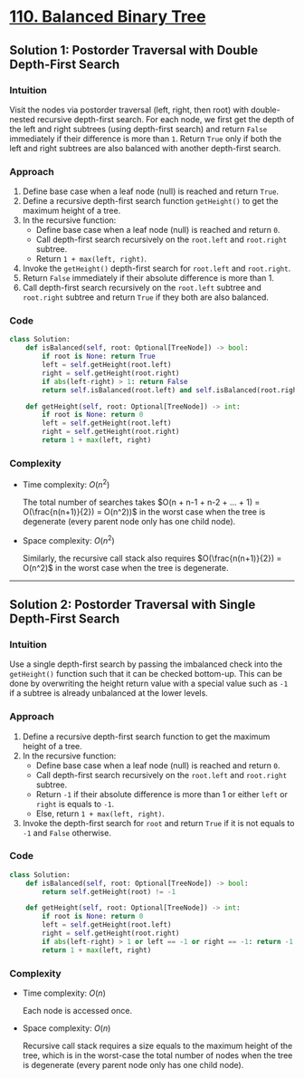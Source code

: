 # [110. Balanced Binary Tree](https://leetcode.com/problems/balanced-binary-tree/solutions/4100117/balanced-binary-tree-python-easy-explanations/)

## Solution 1: Postorder Traversal with Double Depth-First Search

### Intuition

Visit the nodes via postorder traversal (left, right, then root) with double-nested recursive depth-first search. For each node, we first get the depth of the left and right subtrees (using depth-first search) and return `False` immediately if their difference is more than `1`. Return `True` only if both the left and right subtrees are also balanced with another depth-first search.

### Approach

1. Define base case when a leaf node (null) is reached and return `True`.
1. Define a recursive depth-first search function `getHeight()` to get the maximum height of a tree.
1. In the recursive function:
   - Define base case when a leaf node (null) is reached and return `0`.
   - Call depth-first search recursively on the `root.left` and `root.right` subtree.
   - Return `1 + max(left, right)`.
1. Invoke the `getHeight()` depth-first search for `root.left` and `root.right`.
1. Return `False` immediately if their absolute difference is more than 1.
1. Call depth-first search recursively on the `root.left` subtree and `root.right` subtree and return `True` if they both are also balanced.

### Code

```python
class Solution:
    def isBalanced(self, root: Optional[TreeNode]) -> bool:
        if root is None: return True
        left = self.getHeight(root.left)
        right = self.getHeight(root.right)
        if abs(left-right) > 1: return False
        return self.isBalanced(root.left) and self.isBalanced(root.right)

    def getHeight(self, root: Optional[TreeNode]) -> int:
        if root is None: return 0
        left = self.getHeight(root.left)
        right = self.getHeight(root.right)
        return 1 + max(left, right)
```

### Complexity

- Time complexity: $O(n^2)$

  The total number of searches takes $O(n + n-1 + n-2 + ... + 1) = O(\frac{n(n+1)}{2}) = O(n^2))$ in the worst case when the tree is degenerate (every parent node only has one child node).

- Space complexity: $O(n^2)$

  Similarly, the recursive call stack also requires $O(\frac{n(n+1)}{2}) = O(n^2)$ in the worst case when the tree is degenerate.

---

## Solution 2: Postorder Traversal with Single Depth-First Search

### Intuition

Use a single depth-first search by passing the imbalanced check into the `getHeight()` function such that it can be checked bottom-up. This can be done by overwriting the height return value with a special value such as `-1` if a subtree is already unbalanced at the lower levels.

### Approach

1. Define a recursive depth-first search function to get the maximum height of a tree.
1. In the recursive function:
   - Define base case when a leaf node (null) is reached and return `0`.
   - Call depth-first search recursively on the `root.left` and `root.right` subtree.
   - Return `-1` if their absolute difference is more than 1 or either `left` or `right` is equals to `-1`.
   - Else, return `1 + max(left, right)`.
1. Invoke the depth-first search for `root` and return `True` if it is not equals to `-1` and `False` otherwise.

### Code

```python
class Solution:
    def isBalanced(self, root: Optional[TreeNode]) -> bool:
        return self.getHeight(root) != -1

    def getHeight(self, root: Optional[TreeNode]) -> int:
        if root is None: return 0
        left = self.getHeight(root.left)
        right = self.getHeight(root.right)
        if abs(left-right) > 1 or left == -1 or right == -1: return -1
        return 1 + max(left, right)
```

### Complexity

- Time complexity: $O(n)$

  Each node is accessed once.

- Space complexity: $O(n)$

  Recursive call stack requires a size equals to the maximum height of the tree, which is in the worst-case the total number of nodes when the tree is degenerate (every parent node only has one child node).
